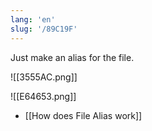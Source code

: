 ```yaml
---
lang: 'en'
slug: '/89C19F'
---
```


Just make an alias for the file.

![[3555AC.png]]

![[E64653.png]]

- [[How does File Alias work]]
